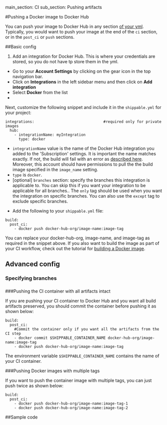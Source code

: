 main_section: CI
sub_section: Pushing artifacts

#Pushing a Docker image to Docker Hub

You can push your image to Docker Hub in any section [of your yml](../reference/ci-yml/). Typically, you would want to push your image at the end of the `ci` section, or in the `post_ci` or `push` sections.

##Basic config

1. Add an integration for Docker Hub. This is where your credentials are stored, so you do not have tp store them in the yml.
  - Go to your **Account Settings** by clicking on the gear icon in the top navigation bar.
  - Click on **Integrations** in the left sidebar menu and then click on **Add integration**
  - Select **Docker** from the list
  -

Next, customize the following snippet and include it in the `shippable.yml` for your project:

```
integrations:                               #required only for private images
  hub:
    - integrationName: myIntegration    
      type: docker                        
```
- `integrationName` value is the name of the Docker Hub integration you added to the 'Subscription' settings. It is important the name matches exactly. If not, the build will fail with an error as  [described here](/ci/troubleshoot/#integration-name-specified-in-yml-does-not-match). Moreover, this account should have permissions to pull the the build image specified in the `image_name` setting.
- `type` is `docker`.
- [optional] `branches` section: specify the branches this integration is applicable to. You can skip this if you want your integration to be applicable for all branches.. The `only` tag should be used when you want the integration on specific branches. You can also use the `except` tag to exclude specific branches.

* Add the following to your `shippable.yml` file:

```
build:
  post_ci:
    - docker push docker-hub-org/image-name:image-tag
```

You can replace your docker-hub-org, image-name, and image-tag as required in the snippet above. If you also want to build the image as part of your CI workflow, check out the tutorial for [building a Docker image](/tutorials/ci/hub-docker-build-image/).

## Advanced config

### Specifying branches

###

###Pushing the CI container with all artifacts intact

If you are pushing your CI container to Docker Hub and you want all build artifacts preserved, you should commit the container before pushing it as shown below:

```
build:
  post_ci:
    #Commit the container only if you want all the artifacts from the CI step
    - docker commit $SHIPPABLE_CONTAINER_NAME docker-hub-org/image-name:image-tag
    - docker push docker-hub-org/image-name:image-tag

```

The environment variable `$SHIPPABLE_CONTAINER_NAME` contains the name of your CI container.

###Pushing Docker images with multiple tags

If you want to push the container image with multiple tags, you can just push twice as shown below:


```
build:
  post_ci:
    - docker push docker-hub-org/image-name:image-tag-1
    - docker push docker-hub-org/image-name:image-tag-2

```

##Sample code

